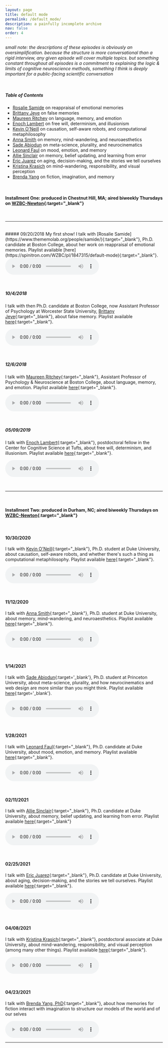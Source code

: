 ```yaml
---
layout: page
title: default mode
permalink: /default_mode/
description: a painfully incomplete archive
nav: false
order: 4
---
```


*small note: the descriptions of these episodes is obviously an oversimplification. because the structure is more conversational than a rigid interview, any given episode will cover multiple topics. but something constant throughout all episodes is a commitment to explaining the logic & limits of cognitive neuroscience methods, something I think is deeply important for a public-facing scientific conversation*

<br>

##### Table of Contents
- [Rosalie Samide](#rosie) on reappraisal of emotional memories
- [Brittany Jeye](#brittany) on false memories
- [Maureen Ritchey](#maureen) on language, memory, and emotion
- [Enoch Lambert](#enoch) on free will, determinism, and illusionism
- [Kevin O'Neill](#kevin) on causation, self-aware robots, and computational metaphilosophy
- [Anna Smith](#anna) on memory, mind-wandering, and neuroaesthetics
- [Sade Abiodun](#sade) on meta-science, plurality, and neurocinematics
- [Leonard Faul](#leonard) on mood, emotion, and memory
- [Allie Sinclair](#allie) on memory, belief updating, and learning from error
- [Eric Juarez](#eric) on aging, decision-making, and the stories we tell ourselves
- [Kristina Krasich](#kristina) on mind-wandering, responsibility, and visual perception
- [Brenda Yang](#brenda) on fiction, imagination, and memory

<br>

#### Installment One: produced in Chestnut Hill, MA; aired biweekly Thursdays on [WZBC-Newton](https://wzbc.org){:target="_blank"}

<br>
<a id="rosie"></a>

---

<br>
##### 09/20/2018
My first show! I talk with [Rosalie Samide](https://www.thememolab.org/people/samide/){:target="_blank"}, Ph.D. candidate at Boston College, about her work on reappraisal of emotional memories. Playlist available [here](https://spinitron.com/WZBC/pl/1847315/default-mode){:target="_blank"}.

<audio controls>
<source src="https://docs.google.com/uc?export=open&id=1iVYLcOSsExLuixC2fPfUyiq_OZu3gqK4" type="audio/mp3">
<p>This browser does not support HTML5 audio</p>
</audio>

<a id="brittany"></a>

<br>

##### 10/4/2018
I talk with then Ph.D. candidate at Boston College, now Assistant Professor of Psychology at Worcester State University, [Brittany Jeye](https://brittanyjeye.weebly.com/){:target="_blank"}, about false memory. Playlist available [here](https://spinitron.com/WZBC/pl/2057105/default-mode){:target="_blank"}.

<audio controls>
<source src="https://docs.google.com/uc?export=open&id=1qGRtZqOl1Ysg7Ir0GPz-2KDZcu5ek0py" type="audio/mp3">
<p>This browser does not support HTML5 audio</p>
</audio>

<a id="maureen"></a>

<br>

##### 12/6/2018
I talk with [Maureen Ritchey](http://www.thememolab.org/people/ritchey/){:target="_blank"}, Assistant Professor of Psychology & Neuroscience at Boston College, about language, memory, and emotion. Playlist available [here](https://spinitron.com/WZBC/pl/2923333/default-mode){:target="_blank"}.

<audio controls>
<source src="https://docs.google.com/uc?export=open&id=1XdRbvyELiFP4oIv1kd82isxLfxnvIkhe" type="audio/mp3">
<p>This browser does not support HTML5 audio</p>
</audio>

<a id="enoch"></a>

<br>

##### <a id="05/09/2019"></a>05/09/2019 #####
I talk with [Enoch Lambert](https://philpeople.org/profiles/enoch-lambert/publications){:target="_blank"}, postdoctoral fellow in the Center for Cognitive Science at Tufts, about free will, determinism, and illusionism. Playlist available [here](https://spinitron.com/WZBC/pl/8435419/default-mode){:target="_blank"}.

<audio controls>
<source src="https://docs.google.com/uc?export=open&id=1BrX2WpKG89Yn4j0pTJI_iPmHsMzm3gsj" type="audio/mp3">
<p>This browser does not support HTML5 audio</p>
</audio>

<a id="kevin"></a>

<br>

---

<br>

#### Installment Two: produced in Durham, NC; aired biweekly Thursdays on [WZBC-Newton](https://wzbc.org){:target="_blank"}

<br>


#### 10/30/2020
I talk with [Kevin O'Neill](https://kevingoneill.github.io/){:target="_blank"}, Ph.D. student at Duke University, about causation, self-aware robots, and whether there's such a thing as computational metaphilosophy. Playlist available [here](https://spinitron.com/WZBC/pl/11914108/default-mode){:target="_blank"}.

<audio controls>
<source src="https://docs.google.com/uc?export=open&id=1CQZqu9Qq52FA9My9uBtwHAmFUepTEeFk" type="audio/mp3">
<p>This browser does not support HTML5 audio</p>
</audio>

<a id="anna"></a>

<br>

#### 11/12/2020
I talk with [Anna Smith](https://psychandneuro.duke.edu/people/anna-smith){:target="_blank"}, Ph.D. student at Duke University, about memory, mind-wandering, and neuroaesthetics. Playlist available [here](https://spinitron.com/WZBC/pl/12003844/default-mode){:target="_blank"}.

<audio controls>
<source src="https://docs.google.com/uc?export=open&id=1VFDPjuD2VtEBe9QLbVBCkICaNijAHlZq" type="audio/mp3">
<p>This browser does not support HTML5 audio</p>
</audio>

<a id='sade'></a>

<br>

#### 1/14/2021
I talk with [Sade Abiodun](https://sade.space){:target='_blank'}, Ph.D. student at Princeton University, about meta-science, plurality, and how neurocinematics and web design are more similar than you might think. Playlist available [here](https://spinitron.com/WZBC/pl/12463039/default-mode){:target='_blank'}.

<audio controls>
<source src="https://docs.google.com/uc?export=open&id=14Sa8PSTGqPTFCiPUWpsJr4AKUXozepKF" type="audio/mp3">
<p>This browser does not support HTML5 audio</p>
</audio>

<a id='leonard'></a>

<br>

#### 1/28/2021
I talk with [Leonard Faul](https://dibs.duke.edu/people/leonard-faul){:target="_blank"}, Ph.D. candidate at Duke University, about mood, emotion, and memory. Playlist available [here](https://spinitron.com/WZBC/pl/12509383/default-mode){:target="_blank"}.

<audio controls>
<source src="https://docs.google.com/uc?export=open&id=1i2ODT6nPT6RUqDWDB7DSmfgX4fJuThkG" type="audio/mp3">
<p>This browser does not support HTML5 audio</p>
</audio>

<a id='allie'></a>

<br>

#### 02/11/2021
I talk with [Allie Sinclair](alyssasinclair.com//){:target="_blank"}, Ph.D. candidate at Duke University, about memory, belief updating, and learning from error. Playlist available [here](https://spinitron.com/WZBC/pl/12602891/default-mode){:target="_blank"}

<audio controls>
<source src="https://docs.google.com/uc?export=open&id=1zJ_7dgkAEU7y3BYa85z4SmwPzSWKrG_K" type="audio/mp3">
<p>This browser does not support HTML5 audio</p>
</audio>

<a id='eric'></a>

<br>

#### 02/25/2021
I talk with [Eric Juarez](https://psychandneuro.duke.edu/people/eric-juarez){:target="_blank"}, Ph.D. candidate at Duke University, about aging, decision-making, and the stories we tell ourselves. Playlist available [here](https://spinitron.com/WZBC/pl/12696035/default-mode){:target="_blank"}.

<audio controls>
<source src="https://docs.google.com/uc?export=open&id=18izi7oqIdfL1A48skIg7HkPMnWCNkQfh" type="audio/mp3">
<p>This browser does not support HTML5 audio</p>
</audio>

<a id='kristina'></a>

<br>

#### 04/08/2021
I talk with [Kristina Krasich](https://sites.duke.edu/kkrasich/){:target="_blank"}, postdoctoral associate at Duke University, about mind-wandering, responsibility, and visual perception (among many other things). Playlist available [here](https://spinitron.com/WZBC/pl/12986126/default-mode){:target="_blank"}.

<audio controls>
<source src="https://docs.google.com/uc?export=open&id=1Uq7OZcdIaRYCYZk1b0MbShhDWbWCDK84" type="audio/mp3">
<p>This browser does not support HTML5 audio</p>
</audio>

<a id='brenda'></a>

<br>

#### 04/23/2021
I talk with [Brenda Yang, PhD](https://brendawyang.github.io/mysite/){:target="_blank"}, about how memories for fiction interact with imagination to structure our models of the world and of our selves

<audio controls>
<source src="https://docs.google.com/uc?export=open&id=1WFsJTLrfasJ_P1CU7Frr8zGag84OxFxJ" type="audio/mp3">
<p>This browser does not support HTML5 audio</p>
</audio>

<br>

---
